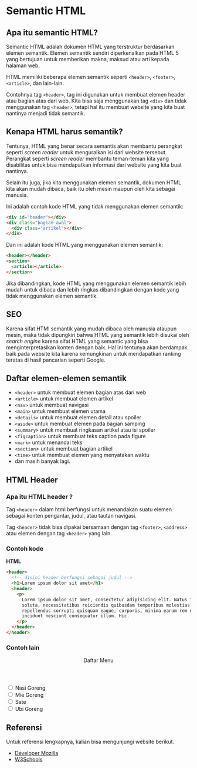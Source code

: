 # Semantic HTML

## Apa itu semantic HTML?

Semantic HTML adalah dokumen HTML yang terstruktur berdasarkan elemen semantik. Elemen semantik sendiri diperkenalkan pada HTML 5 yang bertujuan untuk memberikan makna, maksud atau arti kepada halaman web.

HTML memiliki beberapa elemen semantik seperti `<header>`, `<footer>`, `<article>`, dan lain-lain.

Contohnya tag `<header>`, tag ini digunakan untuk membuat elemen header atau bagian atas dari web. Kita bisa saja menggunakan tag `<div>` dan tidak menggunakan tag `<header>`, tetapi hal itu membuat website yang kita buat nantinya menjadi tidak semantik.

## Kenapa HTML harus semantik?

Tentunya, HTML yang benar secara semantis akan membantu perangkat seperti _screen reader_ untuk menguraikan isi dari website tersebut. Perangkat seperti _screen reader_ membantu teman-teman kita yang disabilitas untuk bisa mendapatkan informasi dari website yang kita buat nantinya.

Selain itu juga, jika kita menggunakan elemen semantik, dokumen HTML kita akan mudah dibaca, baik itu oleh mesin maupun oleh kita sebagai manusia.

Ini adalah contoh kode HTML yang tidak menggunakan elemen semantik:

```html
<div id="header"></div>
<div class="bagian-awal">
  <div class="artikel"></div>
</div>
```

Dan ini adalah kode HTML yang menggunakan elemen semantik:

```html
<header></header>
<section>
  <article></article>
</section>
```

Jika dibandingkan, kode HTML yang menggunakan elemen semantik lebih mudah untuk dibaca dan lebih ringkas dibandingkan dengan kode yang tidak menggunakan elemen semantik.

## SEO

Karena sifat HTMl semantik yang mudah dibaca oleh manusia ataupun mesin, maka tidak dipungkiri bahwa HTML yang semantik lebih disukai oleh _search engine_ karena sifat HTML yang semantic yang bisa menginterpretasikan konten dengan baik.
Hal ini tentunya akan berdampak baik pada website kita karena kemungkinan untuk mendapatkan ranking teratas di hasil pancarian seperti Google.

## Daftar elemen-elemen semantik

- `<header>` untuk membuat elemen bagian atas dari web
- `<article>` untuk membuat elemen artikel
- `<nav>` untuk membuat navigasi
- `<main>` untuk membuat elemen utama
- `<details>` untuk membuat elemen detail atau spoiler
- `<aside>` untuk membuat elemen pada bagian samping
- `<summary>` untuk membuat ringkasan artikel atau isi spoiler
- `<figcaption>` untuk membuat teks caption pada figure
- `<mark>` untuk menandai teks
- `<section`> untuk membuat bagian artikel
- `<time>` untuk membuat elemen yang menyatakan waktu
- dan masih banyak lagi.

## HTML Header

### Apa itu HTML header ?

Tag `<header>` dalam html berfungsi untuk menandakan suatu elemen sebagai konten pengantar, judul, atau tautan navigasi.

Tag `<header>` tidak bisa dipakai bersamaan dengan tag `<footer>`, `<address>` atau elemen dengan tag `<header>` yang lain.

### Contoh kode

**HTML**

```html
<header>
  <!-- disini header berfungsi sebagai judul -->
  <h1>Lorem ipsum dolor sit amet</h1>
  <header>
    <p>
      Lorem ipsum dolor sit amet, consectetur adipisicing elit. Natus fugit
      soluta, necessitatibus reiciendis quibusdam temporibus molestias
      repellendus corrupti quisquam eaque, corporis, minima earum rem distinctio
      incidunt nesciunt consequatur illum. Hic.
    </p>
  </header>
</header>
```

### Contoh lain

<header>
  Daftar Menu
</header>
<input type="radio" id="menu1">
<label for="menu1">Nasi Goreng</label>
<br>
<input type="radio" id="menu2">
<label for="menu2">Mie Goreng</label>
<br>
<input type="radio" id="menu3">
<label for="menu3">Sate</label>
<br>
<input type="radio" id="menu4">
<label for="menu4">Ubi Goreng</label>

## Referensi

Untuk referensi lengkapnya, kalian bisa mengunjungi website berikut.

- [Developer Mozilla](https://developer.mozilla.org/en-US/docs/Glossary/Semantics#semantics_in_html)
- [W3Schools](https://www.w3schools.com/html/html5_semantic_elements.asp)
